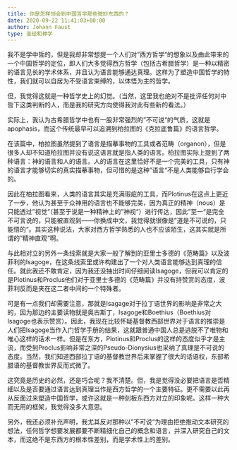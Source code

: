 ```yaml
---
title: 你是怎样领会到中国哲学那些微妙东西的？
date: 2020-09-22 11:41:03+00:00
author: Johann Faust
type: 圣经和神学
---
```

我不是学中哲的，但是我却非常想提一个人们对”西方哲学“的想象以及由此带来的一个中国哲学的定位，即人们大多觉得西方哲学（包括古希腊哲学）是一种以精密的语言见长的学术体系，并且认为语言能够通达真理。这样为了塑造中国哲学的特性，我们就可以自居为不受语言束缚的，以体悟为主的哲学。

但，我觉得这就是一种哲学史上的幻觉。（当然，这里我也绝对不是批评任何对中哲下这类判断的人，而是我的研究方向使得我对此有些新的看法。）

实际上，我认为古希腊哲学中也有一股非常强烈的”不可说“的气质，这就是apophasis，而这个传统最早可以追溯到柏拉图的《克拉底鲁篇》的语言哲学。

在该篇中，柏拉图虽然提到了语言是描摹事物的工具或者范畴（organon），但是很多人却不知道柏拉图并没有说这语言就是指人类的语言。柏拉图实际上提到了两种语言：神的语言和人的语言。人的语言在这里恰好不是一个完美的工具，只有神的语言才能够切实的真实描摹事物，但可惜的是这种”语言“不是人类能够自行学会的。

因此在柏拉图看来，人类的语言其实是充满瑕疵的工具，而Plotinus在这点上更近了一步，他认为甚至于众神用的语言也不能够完美，因为真正的精神（nous）是只能透过”视觉“（甚至于说是一种精神上的”神视“）进行传达，因此”至一“是完全不可言说的，只能被直观到——你换成中文，我觉得就很像是”道是不可说的，只能悟的“。其实这种说法，大家对西方哲学熟悉的人也不应该陌生，这其实就是所谓的”精神直观“啊。

与此相对立的另外一条线索就是大家一般了解到的亚里士多德的《范畴篇》以及波菲利的Isagoge，在这条线索里或许构建出了一个对人类语言能够达到真理的信任。就此我还不敢肯定，因为我还没抽出时间仔细阅读Isagoge，但我可以肯定的是Plotinus和Proclus他们对于亚里士多德的《范畴篇》并没有持赞赏的态度，波菲利反而是夹在这二者中间的一个特殊者。

可是有一点我们却需要注意，那就是Isagage对于拉丁语世界的影响是非常之大的，因为那边的主要读物就是奥古斯丁，Isagoge和Boethius（Boethius对Isagoge也表示赞赏）。因此，我现在比较怀疑基督教西部世界对于语言的推崇是人们把Isagoge当作入门哲学手册的结果，这就跟普通中国人总是逃脱不了唯物和唯心这样的话术一样。但是在东方，Plotinus和Proclus的这样的态度似乎才是主流，而受到Proclus影响非常之深的Pseudo-Dionysius也采纳了真理是不可说的态度。当然，我们知道西部拉丁语的基督教世界后来掌握了很大的话语权，东部希腊语的基督教世界反而式微了。

这究竟是历史的必然，还是巧合呢？我不清楚。但，我是觉得没必要把语言是否精细以及是否要通过语言达到真理当作是西方哲学的一个主要特征。更不需要以此再从反面过来塑造中国哲学，或许这就是一种刻板东西方对立的印象呢。这样一种大而无用的框架，我觉得没多大意思。

另外，我还必须补充声明，我尤其反对那种以”不可说“为理由拒绝推动文本研究的想法，任何哲学想要发展都要不断精细化自己的概念和语言，并深入研究自己的文本，而这绝不是东西方的根本性差别，而是学术性上的差别。


